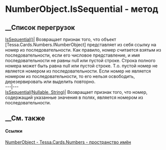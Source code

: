 # NumberObject.IsSequential - метод
##  __Список перегрузок
[IsSequential()](M_Tessa_Cards_Numbers_NumberObject_IsSequential.htm)|
Возвращает признак того, что объект [Tessa.Cards.Numbers.INumberObject]
представляет из себя ссылку на номер из последовательности. Как правило, номер
считается взятым из последовательности, если его числовое представление, и имя
последовательности не равны null или пустой строке. Строка полного номера
может быть равна null или пустой строке. Т.о. пустой номер не является номером
из последовательности. Если номер не является номером из последовательности,
то его нельзя освободить, дерезервировать или выделить повторно.  
---|---  
[IsSequential(Nullable<Int64>,
String)](M_Tessa_Cards_Numbers_NumberObject_IsSequential_1.htm)|  Возвращает
признак того, что номер, содержащий указанные значения в полях, является
номером из последовательности.  
## __См. также
#### Ссылки
[NumberObject - ](T_Tessa_Cards_Numbers_NumberObject.htm)
[Tessa.Cards.Numbers - пространство имён](N_Tessa_Cards_Numbers.htm)
